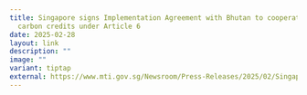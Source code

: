 ```yaml
---
title: Singapore signs Implementation Agreement with Bhutan to cooperate on
  carbon credits under Article 6
date: 2025-02-28
layout: link
description: ""
image: ""
variant: tiptap
external: https://www.mti.gov.sg/Newsroom/Press-Releases/2025/02/Singapore-signs-Implementation-Agreement-with-Bhutan-to-cooperate-on-carbon-credits-under-Article-6
---
```

